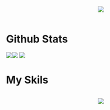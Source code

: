 <p align="center">
    <code>
  <img src="https://quotes.french-cat.repl.co"></img>
  </code>
</p>

<h1>Github Stats</h1>

<img src="https://github-readme-streak-stats.herokuapp.com/?user=French-Cat&theme=vue-dark&date_format=M%20j%5B%2C%20Y%5D"></img><img src="https://github-readme-stats.vercel.app/api?username=French-Cat&count_private=true&show_icons=true&theme=vue-dark"></img>
<img src="https://github-readme-stats.vercel.app/api/top-langs/?username=French-Cat&langs_count=10&theme=vue-dark"></img>

<h1>My Skils</h1>

<p align="center">
    <code>
  <img src="https://skillicons.dev/icons?i=androidstudio,aws,bash,cloudflare,css,discord,bots,docker,electron,express,github,gitlab,go,html,ai,js,linux,lua,md,nodejs,ps,php,powershell,raspberrypi,stackoverflow,svg,unity,visualstudio,vscode,workers&perline=10"></img>
  </code>
</p>
